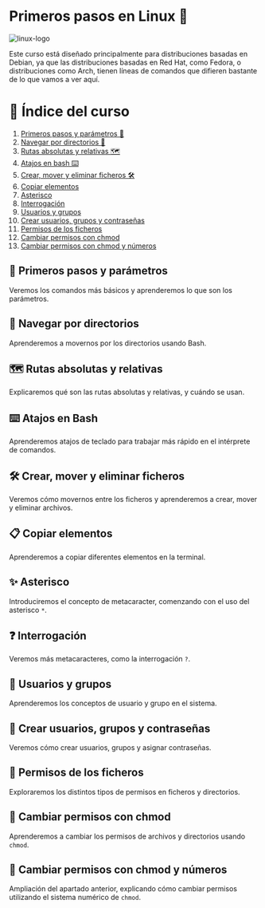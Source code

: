 # Primeros pasos en Linux 🐧

![linux-logo](https://github.com/user-attachments/assets/5fcb7316-e04b-44d0-a38c-b033ebacb89d)

Este curso está diseñado principalmente para distribuciones basadas en Debian, ya que las distribuciones basadas en Red Hat, como Fedora, o distribuciones como Arch, tienen líneas de comandos que difieren bastante de lo que vamos a ver aquí.

# 📖 Índice del curso

1. [Primeros pasos y parámetros 🚀](./1.Primeros_pasos_y_parámetros.md#1primeros-pasos-y-parámetros)
2. [Navegar por directorios 📂](./2.Navegar_por_directorios.md#2navegar-por-directorios)
3. [Rutas absolutas y relativas 🗺️](./3.Rutas_absolutas_y_relativas.md#rutas-absolutas-y-relativas)
4. [Atajos en bash ⌨️](./4.Atajos_en_bash.md#atajos-en-bash)
5. [Crear, mover y eliminar ficheros 🛠️](./5.Crear_mover_y_eliminar_ficheros.md#crear-mover-y-eliminar-ficheros)
6. [Copiar elementos](#copiar-elementos)
7. [Asterisco](#asterisco)
8. [Interrogación](#interrogación)
9. [Usuarios y grupos](#usuarios-y-grupos)
10. [Crear usuarios, grupos y contraseñas](#crear-usuarios-grupos-y-contraseñas)
11. [Permisos de los ficheros](#permisos-de-los-ficheros)
12. [Cambiar permisos con chmod](#cambiar-permisos-con-chmod)
13. [Cambiar permisos con chmod y números](#cambiar-permisos-con-chmod-y-números)

## 🚀 Primeros pasos y parámetros

Veremos los comandos más básicos y aprenderemos lo que son los parámetros.

## 📂 Navegar por directorios

Aprenderemos a movernos por los directorios usando Bash.

## 🗺️ Rutas absolutas y relativas

Explicaremos qué son las rutas absolutas y relativas, y cuándo se usan.

## ⌨️ Atajos en Bash

Aprenderemos atajos de teclado para trabajar más rápido en el intérprete de comandos.

## 🛠️ Crear, mover y eliminar ficheros

Veremos cómo movernos entre los ficheros y aprenderemos a crear, mover y eliminar archivos.

## 📋 Copiar elementos

Aprenderemos a copiar diferentes elementos en la terminal.

## ✨ Asterisco

Introduciremos el concepto de metacaracter, comenzando con el uso del asterisco `*`.

## ❓ Interrogación

Veremos más metacaracteres, como la interrogación `?`.

## 👤 Usuarios y grupos

Aprenderemos los conceptos de usuario y grupo en el sistema.

## 👥 Crear usuarios, grupos y contraseñas

Veremos cómo crear usuarios, grupos y asignar contraseñas.

## 🔐 Permisos de los ficheros

Exploraremos los distintos tipos de permisos en ficheros y directorios.

## 🔧 Cambiar permisos con chmod

Aprenderemos a cambiar los permisos de archivos y directorios usando `chmod`.

## 🔢 Cambiar permisos con chmod y números

Ampliación del apartado anterior, explicando cómo cambiar permisos utilizando el sistema numérico de `chmod`.

